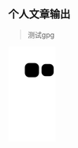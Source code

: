 ## 个人文章输出
> 测试gpg

![蛇](https://raw.githubusercontent.com/webxmsj/webxmsj.github.io/output/snake.svg)
